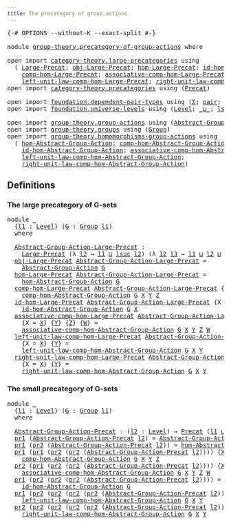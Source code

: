 ```yaml
---
title: The precategory of group actions
---
```


<pre class="Agda"><a id="58" class="Symbol">{-#</a> <a id="62" class="Keyword">OPTIONS</a> <a id="70" class="Pragma">--without-K</a> <a id="82" class="Pragma">--exact-split</a> <a id="96" class="Symbol">#-}</a>

<a id="101" class="Keyword">module</a> <a id="108" href="group-theory.precategory-of-group-actions.html" class="Module">group-theory.precategory-of-group-actions</a> <a id="150" class="Keyword">where</a>

<a id="157" class="Keyword">open</a> <a id="162" class="Keyword">import</a> <a id="169" href="category-theory.large-precategories.html" class="Module">category-theory.large-precategories</a> <a id="205" class="Keyword">using</a>
  <a id="213" class="Symbol">(</a> <a id="215" href="category-theory.large-precategories.html#668" class="Record">Large-Precat</a><a id="227" class="Symbol">;</a> <a id="229" href="category-theory.large-precategories.html#786" class="Field">obj-Large-Precat</a><a id="245" class="Symbol">;</a> <a id="247" href="category-theory.large-precategories.html#838" class="Field">hom-Large-Precat</a><a id="263" class="Symbol">;</a> <a id="265" href="category-theory.large-precategories.html#1203" class="Field">id-hom-Large-Precat</a><a id="284" class="Symbol">;</a>
    <a id="290" href="category-theory.large-precategories.html#952" class="Field">comp-hom-Large-Precat</a><a id="311" class="Symbol">;</a> <a id="313" href="category-theory.large-precategories.html#1308" class="Field">associative-comp-hom-Large-Precat</a><a id="346" class="Symbol">;</a>
    <a id="352" href="category-theory.large-precategories.html#1746" class="Field">left-unit-law-comp-hom-Large-Precat</a><a id="387" class="Symbol">;</a> <a id="389" href="category-theory.large-precategories.html#1965" class="Field">right-unit-law-comp-hom-Large-Precat</a><a id="425" class="Symbol">)</a>
<a id="427" class="Keyword">open</a> <a id="432" class="Keyword">import</a> <a id="439" href="category-theory.precategories.html" class="Module">category-theory.precategories</a> <a id="469" class="Keyword">using</a> <a id="475" class="Symbol">(</a><a id="476" href="category-theory.precategories.html#2237" class="Function">Precat</a><a id="482" class="Symbol">)</a>

<a id="485" class="Keyword">open</a> <a id="490" class="Keyword">import</a> <a id="497" href="foundation.dependent-pair-types.html" class="Module">foundation.dependent-pair-types</a> <a id="529" class="Keyword">using</a> <a id="535" class="Symbol">(</a><a id="536" href="foundation-core.dependent-pair-types.html#515" class="Record">Σ</a><a id="537" class="Symbol">;</a> <a id="539" href="foundation-core.dependent-pair-types.html#588" class="InductiveConstructor">pair</a><a id="543" class="Symbol">;</a> <a id="545" href="foundation-core.dependent-pair-types.html#605" class="Field">pr1</a><a id="548" class="Symbol">;</a> <a id="550" href="foundation-core.dependent-pair-types.html#617" class="Field">pr2</a><a id="553" class="Symbol">)</a>
<a id="555" class="Keyword">open</a> <a id="560" class="Keyword">import</a> <a id="567" href="foundation.universe-levels.html" class="Module">foundation.universe-levels</a> <a id="594" class="Keyword">using</a> <a id="600" class="Symbol">(</a><a id="601" href="Agda.Primitive.html#597" class="Postulate">Level</a><a id="606" class="Symbol">;</a> <a id="608" href="Agda.Primitive.html#810" class="Primitive Operator">_⊔_</a><a id="611" class="Symbol">;</a> <a id="613" href="Agda.Primitive.html#780" class="Primitive">lsuc</a><a id="617" class="Symbol">)</a>

<a id="620" class="Keyword">open</a> <a id="625" class="Keyword">import</a> <a id="632" href="group-theory.group-actions.html" class="Module">group-theory.group-actions</a> <a id="659" class="Keyword">using</a> <a id="665" class="Symbol">(</a><a id="666" href="group-theory.group-actions.html#1205" class="Function">Abstract-Group-Action</a><a id="687" class="Symbol">)</a>
<a id="689" class="Keyword">open</a> <a id="694" class="Keyword">import</a> <a id="701" href="group-theory.groups.html" class="Module">group-theory.groups</a> <a id="721" class="Keyword">using</a> <a id="727" class="Symbol">(</a><a id="728" href="group-theory.groups.html#2481" class="Function">Group</a><a id="733" class="Symbol">)</a>
<a id="735" class="Keyword">open</a> <a id="740" class="Keyword">import</a> <a id="747" href="group-theory.homomorphisms-group-actions.html" class="Module">group-theory.homomorphisms-group-actions</a> <a id="788" class="Keyword">using</a>
  <a id="796" class="Symbol">(</a> <a id="798" href="group-theory.homomorphisms-group-actions.html#6301" class="Function">hom-Abstract-Group-Action</a><a id="823" class="Symbol">;</a> <a id="825" href="group-theory.homomorphisms-group-actions.html#2854" class="Function">comp-hom-Abstract-Group-Action</a><a id="855" class="Symbol">;</a>
    <a id="861" href="group-theory.homomorphisms-group-actions.html#2494" class="Function">id-hom-Abstract-Group-Action</a><a id="889" class="Symbol">;</a> <a id="891" href="group-theory.homomorphisms-group-actions.html#6741" class="Function">associative-comp-hom-Abstract-Group-Action</a><a id="933" class="Symbol">;</a>
    <a id="939" href="group-theory.homomorphisms-group-actions.html#7713" class="Function">left-unit-law-comp-hom-Abstract-Group-Action</a><a id="983" class="Symbol">;</a>
    <a id="989" href="group-theory.homomorphisms-group-actions.html#8162" class="Function">right-unit-law-comp-hom-Abstract-Group-Action</a><a id="1034" class="Symbol">)</a>
</pre>
## Definitions

### The large precategory of G-sets

<pre class="Agda"><a id="1102" class="Keyword">module</a> <a id="1109" href="group-theory.precategory-of-group-actions.html#1109" class="Module">_</a>
  <a id="1113" class="Symbol">{</a><a id="1114" href="group-theory.precategory-of-group-actions.html#1114" class="Bound">l1</a> <a id="1117" class="Symbol">:</a> <a id="1119" href="Agda.Primitive.html#597" class="Postulate">Level</a><a id="1124" class="Symbol">}</a> <a id="1126" class="Symbol">(</a><a id="1127" href="group-theory.precategory-of-group-actions.html#1127" class="Bound">G</a> <a id="1129" class="Symbol">:</a> <a id="1131" href="group-theory.groups.html#2481" class="Function">Group</a> <a id="1137" href="group-theory.precategory-of-group-actions.html#1114" class="Bound">l1</a><a id="1139" class="Symbol">)</a>
  <a id="1143" class="Keyword">where</a>

  <a id="1152" href="group-theory.precategory-of-group-actions.html#1152" class="Function">Abstract-Group-Action-Large-Precat</a> <a id="1187" class="Symbol">:</a>
    <a id="1193" href="category-theory.large-precategories.html#668" class="Record">Large-Precat</a> <a id="1206" class="Symbol">(λ</a> <a id="1209" href="group-theory.precategory-of-group-actions.html#1209" class="Bound">l2</a> <a id="1212" class="Symbol">→</a> <a id="1214" href="group-theory.precategory-of-group-actions.html#1114" class="Bound">l1</a> <a id="1217" href="Agda.Primitive.html#810" class="Primitive Operator">⊔</a> <a id="1219" href="Agda.Primitive.html#780" class="Primitive">lsuc</a> <a id="1224" href="group-theory.precategory-of-group-actions.html#1209" class="Bound">l2</a><a id="1226" class="Symbol">)</a> <a id="1228" class="Symbol">(λ</a> <a id="1231" href="group-theory.precategory-of-group-actions.html#1231" class="Bound">l2</a> <a id="1234" href="group-theory.precategory-of-group-actions.html#1234" class="Bound">l3</a> <a id="1237" class="Symbol">→</a> <a id="1239" href="group-theory.precategory-of-group-actions.html#1114" class="Bound">l1</a> <a id="1242" href="Agda.Primitive.html#810" class="Primitive Operator">⊔</a> <a id="1244" href="group-theory.precategory-of-group-actions.html#1231" class="Bound">l2</a> <a id="1247" href="Agda.Primitive.html#810" class="Primitive Operator">⊔</a> <a id="1249" href="group-theory.precategory-of-group-actions.html#1234" class="Bound">l3</a><a id="1251" class="Symbol">)</a>
  <a id="1255" href="category-theory.large-precategories.html#786" class="Field">obj-Large-Precat</a> <a id="1272" href="group-theory.precategory-of-group-actions.html#1152" class="Function">Abstract-Group-Action-Large-Precat</a> <a id="1307" class="Symbol">=</a>
    <a id="1313" href="group-theory.group-actions.html#1205" class="Function">Abstract-Group-Action</a> <a id="1335" href="group-theory.precategory-of-group-actions.html#1127" class="Bound">G</a>
  <a id="1339" href="category-theory.large-precategories.html#838" class="Field">hom-Large-Precat</a> <a id="1356" href="group-theory.precategory-of-group-actions.html#1152" class="Function">Abstract-Group-Action-Large-Precat</a> <a id="1391" class="Symbol">=</a>
    <a id="1397" href="group-theory.homomorphisms-group-actions.html#6301" class="Function">hom-Abstract-Group-Action</a> <a id="1423" href="group-theory.precategory-of-group-actions.html#1127" class="Bound">G</a>
  <a id="1427" href="category-theory.large-precategories.html#952" class="Field">comp-hom-Large-Precat</a> <a id="1449" href="group-theory.precategory-of-group-actions.html#1152" class="Function">Abstract-Group-Action-Large-Precat</a> <a id="1484" class="Symbol">{</a><a id="1485" class="Argument">X</a> <a id="1487" class="Symbol">=</a> <a id="1489" href="group-theory.precategory-of-group-actions.html#1489" class="Bound">X</a><a id="1490" class="Symbol">}</a> <a id="1492" class="Symbol">{</a><a id="1493" href="group-theory.precategory-of-group-actions.html#1493" class="Bound">Y</a><a id="1494" class="Symbol">}</a> <a id="1496" class="Symbol">{</a><a id="1497" href="group-theory.precategory-of-group-actions.html#1497" class="Bound">Z</a><a id="1498" class="Symbol">}</a> <a id="1500" class="Symbol">=</a>
    <a id="1506" href="group-theory.homomorphisms-group-actions.html#2854" class="Function">comp-hom-Abstract-Group-Action</a> <a id="1537" href="group-theory.precategory-of-group-actions.html#1127" class="Bound">G</a> <a id="1539" href="group-theory.precategory-of-group-actions.html#1489" class="Bound">X</a> <a id="1541" href="group-theory.precategory-of-group-actions.html#1493" class="Bound">Y</a> <a id="1543" href="group-theory.precategory-of-group-actions.html#1497" class="Bound">Z</a>
  <a id="1547" href="category-theory.large-precategories.html#1203" class="Field">id-hom-Large-Precat</a> <a id="1567" href="group-theory.precategory-of-group-actions.html#1152" class="Function">Abstract-Group-Action-Large-Precat</a> <a id="1602" class="Symbol">{</a><a id="1603" class="Argument">X</a> <a id="1605" class="Symbol">=</a> <a id="1607" href="group-theory.precategory-of-group-actions.html#1607" class="Bound">X</a><a id="1608" class="Symbol">}</a> <a id="1610" class="Symbol">=</a>
    <a id="1616" href="group-theory.homomorphisms-group-actions.html#2494" class="Function">id-hom-Abstract-Group-Action</a> <a id="1645" href="group-theory.precategory-of-group-actions.html#1127" class="Bound">G</a> <a id="1647" href="group-theory.precategory-of-group-actions.html#1607" class="Bound">X</a>
  <a id="1651" href="category-theory.large-precategories.html#1308" class="Field">associative-comp-hom-Large-Precat</a> <a id="1685" href="group-theory.precategory-of-group-actions.html#1152" class="Function">Abstract-Group-Action-Large-Precat</a>
    <a id="1724" class="Symbol">{</a><a id="1725" class="Argument">X</a> <a id="1727" class="Symbol">=</a> <a id="1729" href="group-theory.precategory-of-group-actions.html#1729" class="Bound">X</a><a id="1730" class="Symbol">}</a> <a id="1732" class="Symbol">{</a><a id="1733" href="group-theory.precategory-of-group-actions.html#1733" class="Bound">Y</a><a id="1734" class="Symbol">}</a> <a id="1736" class="Symbol">{</a><a id="1737" href="group-theory.precategory-of-group-actions.html#1737" class="Bound">Z</a><a id="1738" class="Symbol">}</a> <a id="1740" class="Symbol">{</a><a id="1741" href="group-theory.precategory-of-group-actions.html#1741" class="Bound">W</a><a id="1742" class="Symbol">}</a> <a id="1744" class="Symbol">=</a>
    <a id="1750" href="group-theory.homomorphisms-group-actions.html#6741" class="Function">associative-comp-hom-Abstract-Group-Action</a> <a id="1793" href="group-theory.precategory-of-group-actions.html#1127" class="Bound">G</a> <a id="1795" href="group-theory.precategory-of-group-actions.html#1729" class="Bound">X</a> <a id="1797" href="group-theory.precategory-of-group-actions.html#1733" class="Bound">Y</a> <a id="1799" href="group-theory.precategory-of-group-actions.html#1737" class="Bound">Z</a> <a id="1801" href="group-theory.precategory-of-group-actions.html#1741" class="Bound">W</a>
  <a id="1805" href="category-theory.large-precategories.html#1746" class="Field">left-unit-law-comp-hom-Large-Precat</a> <a id="1841" href="group-theory.precategory-of-group-actions.html#1152" class="Function">Abstract-Group-Action-Large-Precat</a>
    <a id="1880" class="Symbol">{</a><a id="1881" class="Argument">X</a> <a id="1883" class="Symbol">=</a> <a id="1885" href="group-theory.precategory-of-group-actions.html#1885" class="Bound">X</a><a id="1886" class="Symbol">}</a> <a id="1888" class="Symbol">{</a><a id="1889" href="group-theory.precategory-of-group-actions.html#1889" class="Bound">Y</a><a id="1890" class="Symbol">}</a> <a id="1892" class="Symbol">=</a>
    <a id="1898" href="group-theory.homomorphisms-group-actions.html#7713" class="Function">left-unit-law-comp-hom-Abstract-Group-Action</a> <a id="1943" href="group-theory.precategory-of-group-actions.html#1127" class="Bound">G</a> <a id="1945" href="group-theory.precategory-of-group-actions.html#1885" class="Bound">X</a> <a id="1947" href="group-theory.precategory-of-group-actions.html#1889" class="Bound">Y</a>
  <a id="1951" href="category-theory.large-precategories.html#1965" class="Field">right-unit-law-comp-hom-Large-Precat</a> <a id="1988" href="group-theory.precategory-of-group-actions.html#1152" class="Function">Abstract-Group-Action-Large-Precat</a>
    <a id="2027" class="Symbol">{</a><a id="2028" class="Argument">X</a> <a id="2030" class="Symbol">=</a> <a id="2032" href="group-theory.precategory-of-group-actions.html#2032" class="Bound">X</a><a id="2033" class="Symbol">}</a> <a id="2035" class="Symbol">{</a><a id="2036" href="group-theory.precategory-of-group-actions.html#2036" class="Bound">Y</a><a id="2037" class="Symbol">}</a> <a id="2039" class="Symbol">=</a>
    <a id="2045" href="group-theory.homomorphisms-group-actions.html#8162" class="Function">right-unit-law-comp-hom-Abstract-Group-Action</a> <a id="2091" href="group-theory.precategory-of-group-actions.html#1127" class="Bound">G</a> <a id="2093" href="group-theory.precategory-of-group-actions.html#2032" class="Bound">X</a> <a id="2095" href="group-theory.precategory-of-group-actions.html#2036" class="Bound">Y</a>
</pre>
### The small precategory of G-sets 

<pre class="Agda"><a id="2148" class="Keyword">module</a> <a id="2155" href="group-theory.precategory-of-group-actions.html#2155" class="Module">_</a>
  <a id="2159" class="Symbol">{</a><a id="2160" href="group-theory.precategory-of-group-actions.html#2160" class="Bound">l1</a> <a id="2163" class="Symbol">:</a> <a id="2165" href="Agda.Primitive.html#597" class="Postulate">Level</a><a id="2170" class="Symbol">}</a> <a id="2172" class="Symbol">(</a><a id="2173" href="group-theory.precategory-of-group-actions.html#2173" class="Bound">G</a> <a id="2175" class="Symbol">:</a> <a id="2177" href="group-theory.groups.html#2481" class="Function">Group</a> <a id="2183" href="group-theory.precategory-of-group-actions.html#2160" class="Bound">l1</a><a id="2185" class="Symbol">)</a>
  <a id="2189" class="Keyword">where</a>

  <a id="2198" href="group-theory.precategory-of-group-actions.html#2198" class="Function">Abstract-Group-Action-Precat</a> <a id="2227" class="Symbol">:</a> <a id="2229" class="Symbol">(</a><a id="2230" href="group-theory.precategory-of-group-actions.html#2230" class="Bound">l2</a> <a id="2233" class="Symbol">:</a> <a id="2235" href="Agda.Primitive.html#597" class="Postulate">Level</a><a id="2240" class="Symbol">)</a> <a id="2242" class="Symbol">→</a> <a id="2244" href="category-theory.precategories.html#2237" class="Function">Precat</a> <a id="2251" class="Symbol">(</a><a id="2252" href="group-theory.precategory-of-group-actions.html#2160" class="Bound">l1</a> <a id="2255" href="Agda.Primitive.html#810" class="Primitive Operator">⊔</a> <a id="2257" href="Agda.Primitive.html#780" class="Primitive">lsuc</a> <a id="2262" href="group-theory.precategory-of-group-actions.html#2230" class="Bound">l2</a><a id="2264" class="Symbol">)</a> <a id="2266" class="Symbol">(</a><a id="2267" href="group-theory.precategory-of-group-actions.html#2160" class="Bound">l1</a> <a id="2270" href="Agda.Primitive.html#810" class="Primitive Operator">⊔</a> <a id="2272" href="group-theory.precategory-of-group-actions.html#2230" class="Bound">l2</a><a id="2274" class="Symbol">)</a>
  <a id="2278" href="foundation-core.dependent-pair-types.html#605" class="Field">pr1</a> <a id="2282" class="Symbol">(</a><a id="2283" href="group-theory.precategory-of-group-actions.html#2198" class="Function">Abstract-Group-Action-Precat</a> <a id="2312" href="group-theory.precategory-of-group-actions.html#2312" class="Bound">l2</a><a id="2314" class="Symbol">)</a> <a id="2316" class="Symbol">=</a> <a id="2318" href="group-theory.group-actions.html#1205" class="Function">Abstract-Group-Action</a> <a id="2340" href="group-theory.precategory-of-group-actions.html#2173" class="Bound">G</a> <a id="2342" href="group-theory.precategory-of-group-actions.html#2312" class="Bound">l2</a>
  <a id="2347" href="foundation-core.dependent-pair-types.html#605" class="Field">pr1</a> <a id="2351" class="Symbol">(</a><a id="2352" href="foundation-core.dependent-pair-types.html#617" class="Field">pr2</a> <a id="2356" class="Symbol">(</a><a id="2357" href="group-theory.precategory-of-group-actions.html#2198" class="Function">Abstract-Group-Action-Precat</a> <a id="2386" href="group-theory.precategory-of-group-actions.html#2386" class="Bound">l2</a><a id="2388" class="Symbol">))</a> <a id="2391" class="Symbol">=</a> <a id="2393" href="group-theory.homomorphisms-group-actions.html#6301" class="Function">hom-Abstract-Group-Action</a> <a id="2419" href="group-theory.precategory-of-group-actions.html#2173" class="Bound">G</a>
  <a id="2423" href="foundation-core.dependent-pair-types.html#605" class="Field">pr1</a> <a id="2427" class="Symbol">(</a><a id="2428" href="foundation-core.dependent-pair-types.html#605" class="Field">pr1</a> <a id="2432" class="Symbol">(</a><a id="2433" href="foundation-core.dependent-pair-types.html#617" class="Field">pr2</a> <a id="2437" class="Symbol">(</a><a id="2438" href="foundation-core.dependent-pair-types.html#617" class="Field">pr2</a> <a id="2442" class="Symbol">(</a><a id="2443" href="group-theory.precategory-of-group-actions.html#2198" class="Function">Abstract-Group-Action-Precat</a> <a id="2472" href="group-theory.precategory-of-group-actions.html#2472" class="Bound">l2</a><a id="2474" class="Symbol">))))</a> <a id="2479" class="Symbol">{</a><a id="2480" href="group-theory.precategory-of-group-actions.html#2480" class="Bound">X</a><a id="2481" class="Symbol">}</a> <a id="2483" class="Symbol">{</a><a id="2484" href="group-theory.precategory-of-group-actions.html#2484" class="Bound">Y</a><a id="2485" class="Symbol">}</a> <a id="2487" class="Symbol">{</a><a id="2488" href="group-theory.precategory-of-group-actions.html#2488" class="Bound">Z</a><a id="2489" class="Symbol">}</a> <a id="2491" class="Symbol">=</a>
    <a id="2497" href="group-theory.homomorphisms-group-actions.html#2854" class="Function">comp-hom-Abstract-Group-Action</a> <a id="2528" href="group-theory.precategory-of-group-actions.html#2173" class="Bound">G</a> <a id="2530" href="group-theory.precategory-of-group-actions.html#2480" class="Bound">X</a> <a id="2532" href="group-theory.precategory-of-group-actions.html#2484" class="Bound">Y</a> <a id="2534" href="group-theory.precategory-of-group-actions.html#2488" class="Bound">Z</a>
  <a id="2538" href="foundation-core.dependent-pair-types.html#617" class="Field">pr2</a> <a id="2542" class="Symbol">(</a><a id="2543" href="foundation-core.dependent-pair-types.html#605" class="Field">pr1</a> <a id="2547" class="Symbol">(</a><a id="2548" href="foundation-core.dependent-pair-types.html#617" class="Field">pr2</a> <a id="2552" class="Symbol">(</a><a id="2553" href="foundation-core.dependent-pair-types.html#617" class="Field">pr2</a> <a id="2557" class="Symbol">(</a><a id="2558" href="group-theory.precategory-of-group-actions.html#2198" class="Function">Abstract-Group-Action-Precat</a> <a id="2587" href="group-theory.precategory-of-group-actions.html#2587" class="Bound">l2</a><a id="2589" class="Symbol">))))</a> <a id="2594" class="Symbol">{</a><a id="2595" href="group-theory.precategory-of-group-actions.html#2595" class="Bound">X</a><a id="2596" class="Symbol">}</a> <a id="2598" class="Symbol">{</a><a id="2599" href="group-theory.precategory-of-group-actions.html#2599" class="Bound">Y</a><a id="2600" class="Symbol">}</a> <a id="2602" class="Symbol">{</a><a id="2603" href="group-theory.precategory-of-group-actions.html#2603" class="Bound">Z</a><a id="2604" class="Symbol">}</a> <a id="2606" class="Symbol">{</a><a id="2607" href="group-theory.precategory-of-group-actions.html#2607" class="Bound">W</a><a id="2608" class="Symbol">}</a> <a id="2610" class="Symbol">=</a>
    <a id="2616" href="group-theory.homomorphisms-group-actions.html#6741" class="Function">associative-comp-hom-Abstract-Group-Action</a> <a id="2659" href="group-theory.precategory-of-group-actions.html#2173" class="Bound">G</a> <a id="2661" href="group-theory.precategory-of-group-actions.html#2595" class="Bound">X</a> <a id="2663" href="group-theory.precategory-of-group-actions.html#2599" class="Bound">Y</a> <a id="2665" href="group-theory.precategory-of-group-actions.html#2603" class="Bound">Z</a> <a id="2667" href="group-theory.precategory-of-group-actions.html#2607" class="Bound">W</a>
  <a id="2671" href="foundation-core.dependent-pair-types.html#605" class="Field">pr1</a> <a id="2675" class="Symbol">(</a><a id="2676" href="foundation-core.dependent-pair-types.html#617" class="Field">pr2</a> <a id="2680" class="Symbol">(</a><a id="2681" href="foundation-core.dependent-pair-types.html#617" class="Field">pr2</a> <a id="2685" class="Symbol">(</a><a id="2686" href="foundation-core.dependent-pair-types.html#617" class="Field">pr2</a> <a id="2690" class="Symbol">(</a><a id="2691" href="group-theory.precategory-of-group-actions.html#2198" class="Function">Abstract-Group-Action-Precat</a> <a id="2720" href="group-theory.precategory-of-group-actions.html#2720" class="Bound">l2</a><a id="2722" class="Symbol">))))</a> <a id="2727" class="Symbol">=</a>
    <a id="2733" href="group-theory.homomorphisms-group-actions.html#2494" class="Function">id-hom-Abstract-Group-Action</a> <a id="2762" href="group-theory.precategory-of-group-actions.html#2173" class="Bound">G</a>
  <a id="2766" href="foundation-core.dependent-pair-types.html#605" class="Field">pr1</a> <a id="2770" class="Symbol">(</a><a id="2771" href="foundation-core.dependent-pair-types.html#617" class="Field">pr2</a> <a id="2775" class="Symbol">(</a><a id="2776" href="foundation-core.dependent-pair-types.html#617" class="Field">pr2</a> <a id="2780" class="Symbol">(</a><a id="2781" href="foundation-core.dependent-pair-types.html#617" class="Field">pr2</a> <a id="2785" class="Symbol">(</a><a id="2786" href="foundation-core.dependent-pair-types.html#617" class="Field">pr2</a> <a id="2790" class="Symbol">(</a><a id="2791" href="group-theory.precategory-of-group-actions.html#2198" class="Function">Abstract-Group-Action-Precat</a> <a id="2820" href="group-theory.precategory-of-group-actions.html#2820" class="Bound">l2</a><a id="2822" class="Symbol">)))))</a> <a id="2828" class="Symbol">{</a><a id="2829" href="group-theory.precategory-of-group-actions.html#2829" class="Bound">X</a><a id="2830" class="Symbol">}</a> <a id="2832" class="Symbol">{</a><a id="2833" href="group-theory.precategory-of-group-actions.html#2833" class="Bound">Y</a><a id="2834" class="Symbol">}</a> <a id="2836" class="Symbol">=</a>
    <a id="2842" href="group-theory.homomorphisms-group-actions.html#7713" class="Function">left-unit-law-comp-hom-Abstract-Group-Action</a> <a id="2887" href="group-theory.precategory-of-group-actions.html#2173" class="Bound">G</a> <a id="2889" href="group-theory.precategory-of-group-actions.html#2829" class="Bound">X</a> <a id="2891" href="group-theory.precategory-of-group-actions.html#2833" class="Bound">Y</a>
  <a id="2895" href="foundation-core.dependent-pair-types.html#617" class="Field">pr2</a> <a id="2899" class="Symbol">(</a><a id="2900" href="foundation-core.dependent-pair-types.html#617" class="Field">pr2</a> <a id="2904" class="Symbol">(</a><a id="2905" href="foundation-core.dependent-pair-types.html#617" class="Field">pr2</a> <a id="2909" class="Symbol">(</a><a id="2910" href="foundation-core.dependent-pair-types.html#617" class="Field">pr2</a> <a id="2914" class="Symbol">(</a><a id="2915" href="foundation-core.dependent-pair-types.html#617" class="Field">pr2</a> <a id="2919" class="Symbol">(</a><a id="2920" href="group-theory.precategory-of-group-actions.html#2198" class="Function">Abstract-Group-Action-Precat</a> <a id="2949" href="group-theory.precategory-of-group-actions.html#2949" class="Bound">l2</a><a id="2951" class="Symbol">)))))</a> <a id="2957" class="Symbol">{</a><a id="2958" href="group-theory.precategory-of-group-actions.html#2958" class="Bound">X</a><a id="2959" class="Symbol">}</a> <a id="2961" class="Symbol">{</a><a id="2962" href="group-theory.precategory-of-group-actions.html#2962" class="Bound">Y</a><a id="2963" class="Symbol">}</a> <a id="2965" class="Symbol">=</a>
    <a id="2971" href="group-theory.homomorphisms-group-actions.html#8162" class="Function">right-unit-law-comp-hom-Abstract-Group-Action</a> <a id="3017" href="group-theory.precategory-of-group-actions.html#2173" class="Bound">G</a> <a id="3019" href="group-theory.precategory-of-group-actions.html#2958" class="Bound">X</a> <a id="3021" href="group-theory.precategory-of-group-actions.html#2962" class="Bound">Y</a>
</pre>